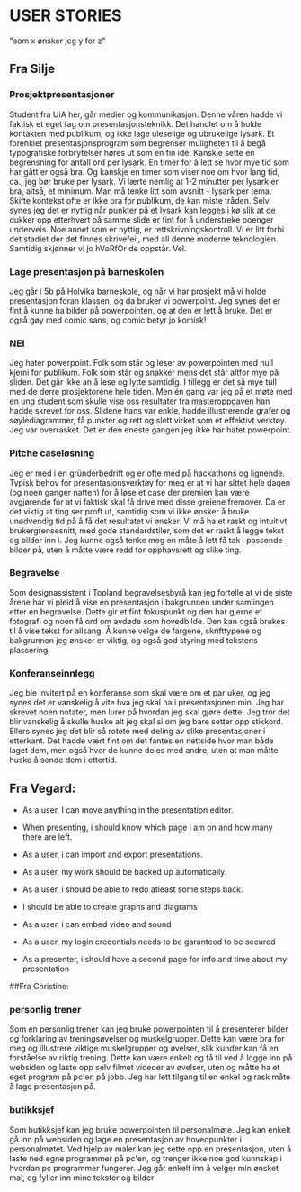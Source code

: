 # USER STORIES

"som x ønsker jeg y for z"

## Fra Silje

### Prosjektpresentasjoner

Student fra UiA her, går medier og kommunikasjon. Denne våren hadde vi faktisk et eget fag om presentasjonsteknikk. Det handlet om å holde kontakten med publikum, og ikke lage uleselige og ubrukelige lysark. Et forenklet presentasjonsprogram som begrenser muligheten til å begå typografiske forbrytelser høres ut som en fin idé. Kanskje sette en begrensning for antall ord per lysark. En timer for å lett se hvor mye tid som har gått er også bra. Og kanskje en timer som viser noe om hvor lang tid, ca., jeg bør bruke per lysark. Vi lærte nemlig at 1-2 minutter per lysark er bra, altså, et minimum. Man må tenke litt som avsnitt - lysark per tema. Skifte kontekst ofte er ikke bra for publikum, de kan miste tråden. Selv synes jeg det er nyttig når punkter på et lysark kan legges i kø slik at de dukker opp etterhvert på samme slide er fint for å understreke poenger underveis. Noe annet som er nyttig, er rettskrivningskontroll. Vi er litt forbi det stadiet der det finnes skrivefeil, med all denne moderne teknologien. Samtidig skjønner vi jo hVoRfOr de oppstår. Vel.


### Lage presentasjon på barneskolen

Jeg går i 5b på Holvika barneskole, og når vi har prosjekt må vi holde presentasjon foran klassen, og da bruker vi powerpoint. Jeg synes det er fint å kunne ha bilder på powerpointen, og at den er lett å bruke. Det er også gøy med comic sans, og comic betyr jo komisk!


### NEI
Jeg hater powerpoint. Folk som står og leser av powerpointen med null kjemi for publikum. Folk som står og snakker mens det står altfor mye på sliden. Det går ikke an å lese og lytte samtidig. I tillegg er det så mye tull med de derre prosjektorene hele tiden. Men én gang var jeg på et møte med en ung student som skulle vise oss resultater fra masteroppgaven han hadde skrevet for oss. Slidene hans var enkle, hadde illustrerende grafer og søylediagrammer, få punkter og rett og slett virket som et effektivt verktøy. Jeg var overrasket. Det er den eneste gangen jeg ikke har hatet powerpoint.


### Pitche caseløsning
Jeg er med i en gründerbedrift og er ofte med på hackathons og lignende. Typisk behov for presentasjonsverktøy for meg er at vi har sittet hele dagen (og noen ganger natten) for å løse et case der premien kan være avgjørende for at vi faktisk skal få drive med disse greiene fremover. Da er det viktig at ting ser proft ut, samtidig som vi ikke ønsker å bruke unødvendig tid på å få det resultatet vi ønsker. Vi må ha et raskt og intuitivt brukergrensesnitt, med gode standardstiler, som det er raskt å legge tekst og bilder inn i. Jeg kunne også tenke meg en måte å lett få tak i passende bilder på, uten å måtte være redd for opphavsrett og slike ting.


### Begravelse
Som designassistent i Topland begravelsesbyrå kan jeg fortelle at vi de siste årene har vi pleid å vise en presentasjon i bakgrunnen under samlingen etter en begravelse. Dette gir et fint fokuspunkt og den har gjerne et fotografi og noen få ord om avdøde som hovedbilde. Den kan også brukes til å vise tekst for allsang. Å kunne velge de fargene, skrifttypene og bakgrunnen jeg ønsker er viktig, og også god styring med tekstens plassering.


### Konferanseinnlegg
Jeg ble invitert på en konferanse som skal være om et par uker, og jeg synes det er vanskelig å vite hva jeg skal ha i presentasjonen min. Jeg har skrevet noen notater, men lurer på hvordan jeg skal gjøre dette. Jeg tror det blir vanskelig å skulle huske alt jeg skal si om jeg bare setter opp stikkord. Ellers synes jeg det blir så rotete med deling av slike presentasjoner i etterkant. Det hadde vært fint om det fantes en nettside hvor man både laget dem, men også hvor de kunne deles med andre, uten at man måtte huske å sende dem i ettertid.


## Fra Vegard:

- As a user, I can move anything in the presentation editor.

- When presenting, i should know which page i am on and how many there are left.

- As a user, i can import and export presentations.

- As a user, my work should be backed up automatically.

- As a user, i should be able to redo atleast some steps back.

- I should be able to create graphs and diagrams

- As a user, i can embed video and sound

- As a user, my login credentials needs to be garanteed to be secured

- As a presenter, i should have a second page for info and time about my presentation


##Fra Christine:

### personlig trener 
Som en personlig trener kan jeg bruke powerpointen til å presenterer bilder og forklaring av treningsøvelser og muskelgrupper. Dette kan være bra for meg og illustrere viktige muskelgrupper og øvelser, slik kunder kan få en forståelse av riktig trening. Dette kan være enkelt og få til ved å logge inn på websiden og laste opp selv filmet videoer av øvelser, uten og måtte ha et eget program på pc'en på jobb. Jeg har lett tilgang til en enkel og rask måte å lage presentasjon på. 

### butikksjef 
Som butikksjef kan jeg bruke powerpointen til personalmøte. Jeg kan enkelt gå inn på websiden og lage en presentasjon av hovedpunkter i personalmøtet. Ved hjelp av maler kan jeg sette opp en presentasjon, uten å laste ned egne programmer på pc'en, og trenger ikke noe god kunnskap i hvordan pc programmer fungerer. Jeg går enkelt inn å velger min ønsket mal, og fyller inn mine tekster og bilder
